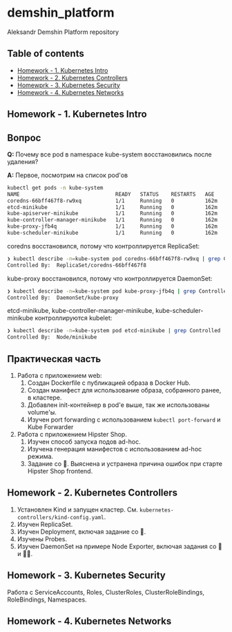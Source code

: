# demshin_platform

Aleksandr Demshin Platform repository

## Table of contents

- [Homework - 1. Kubernetes Intro](#homework---1-kubernetes-intro)
- [Homework - 2. Kubernetes Controllers](#homework---2-kubernetes-controllers)
- [Homewprk - 3. Kubernetes Security](#homework---3-kubernetes-security)
- [Homework - 4. Kubernetes Networks](#homework---4-kubernetes-networks)

## Homework - 1. Kubernetes Intro

## Вопрос

**Q:** Почему все pod в namespace kube-system восстановились после удаления?

**A:** Первое, посмотрим на список pod'ов

```bash
kubectl get pods -n kube-system
NAME                               READY   STATUS    RESTARTS   AGE
coredns-66bff467f8-rw9xq           1/1     Running   0          162m
etcd-minikube                      1/1     Running   0          162m
kube-apiserver-minikube            1/1     Running   0          162m
kube-controller-manager-minikube   1/1     Running   0          162m
kube-proxy-jfb4q                   1/1     Running   0          162m
kube-scheduler-minikube            1/1     Running   0          162m
```

coredns восстановился, потому что контроллируется ReplicaSet:

```bash
❯ kubectl describe -n=kube-system pod coredns-66bff467f8-rw9xq | grep Controlled
Controlled By:  ReplicaSet/coredns-66bff467f8
```

kube-proxy восстановился, потому что контроллируется DaemonSet:

```bash
❯ kubectl describe -n=kube-system pod kube-proxy-jfb4q | grep Controlled
Controlled By:  DaemonSet/kube-proxy
```

etcd-minikube, kube-controller-manager-minikube, kube-scheduler-minikube контроллируются kubelet:

```bash
❯ kubectl describe -n=kube-system pod etcd-minikube | grep Controlled
Controlled By:  Node/minikube
```

## Практическая часть

1. Работа с приложением web:
   1. Создан Dockerfile c публикацией образа в Docker Hub.
   2. Создан манифест для использование образа, собранного ранее, в кластере.
   3. Добавлен init-контейнер в pod'е выше, так же использованы volume'ы.
   4. Изучен port forwarding с использованием `kubectl port-forward` и Kube Forwarder
2. Работа с приложением Hipster Shop.
   1. Изучен способ запуска подов ad-hoc.
   2. Изучена генерация манифестов с использованием ad-hoc режима.
   3. Задание со 🌟. Выяснена и устранена причина ошибок при старте Hipster Shop frontend.

## Homework - 2. Kubernetes Controllers

1. Установлен Kind и запущен кластер. См. `kubernetes-controllers/kind-config.yaml`.
2. Изучен ReplicaSet.
3. Изучен Deployment, включая задание со 🌟.
4. Изучены Probes.
5. Изучен DaemonSet на примере Node Exporter, включая задания со 🌟 и 🌟🌟.

## Homework - 3. Kubernetes Security

Работа с ServiceAccounts, Roles, ClusterRoles, ClusterRoleBindings, RoleBindings, Namespaces.

## Homework - 4. Kubernetes Networks

